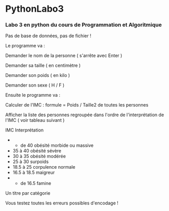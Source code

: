 # PythonLabo3
### Labo 3 en python du cours de Programmation et Algoritmique

Pas de base de données, pas de fichier !

Le programme va :

Demander le nom de la personne ( s'arrête avec Enter )

Demander sa taille ( en centimètre )

Demander son poids ( en kilo )

Demander son sexe ( H / F )

Ensuite le programme va :

Calculer de l'IMC : formule = Poids / Taille2 de toutes les personnes

Afficher la liste des personnes regroupée dans l'ordre de l'interprétation de l'IMC ( voir tableau suivant )

IMC Interprétation
* + de 40 obésité morbide ou massive
* 35 à 40 obésité sévère
* 30 à 35 obésité modérée
* 25 à 30 surpoids
* 18.5 à 25 corpulence normale
* 16.5 à 18.5 maigreur
* - de 16.5 famine

Un titre par catégorie

Vous testez toutes les erreurs possibles d'encodage !
